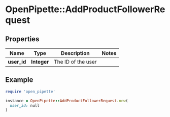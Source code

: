 # OpenPipette::AddProductFollowerRequest

## Properties

| Name | Type | Description | Notes |
| ---- | ---- | ----------- | ----- |
| **user_id** | **Integer** | The ID of the user |  |

## Example

```ruby
require 'open_pipette'

instance = OpenPipette::AddProductFollowerRequest.new(
  user_id: null
)
```

